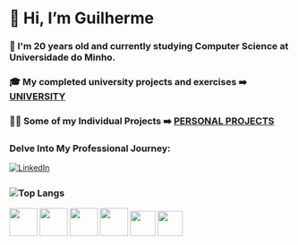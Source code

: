 # 👋 Hi, I’m Guilherme
### 🌱 I'm 20 years old and currently studying Computer Science at Universidade do Minho.
### 🎓 My completed university projects and exercises ➡️ [UNIVERSITY](https://github.com/Guilhermepp4/University)
### 🧑‍💻 Some of my Individual Projects ➡️ [PERSONAL PROJECTS](https://github.com/Guilhermepp4/Personal-Projects?tab=readme-ov-file)
### Delve Into My Professional Journey: 
[<img src="https://img.icons8.com/fluent/48/000000/linkedin.png" alt="LinkedIn" style="vertical-align: middle; margin-bottom: 4px;"/>](https://www.linkedin.com/in/guilherme-pinho-260277316/?trk=opento_sprofile_topcard)
### ![Top Langs](https://github-readme-stats.vercel.app/api/top-langs/?username=Guilhermepp4&layout=compact&theme=highcontrast)
<img src="https://img.icons8.com/color/452/java-coffee-cup-logo.png" width="50" height="50"> <img src="https://img.icons8.com/color/452/python.png" width="50" height="50"> <img src="https://img.icons8.com/color/452/c-programming.png" width="50" height="50"> <img src="https://upload.wikimedia.org/wikipedia/commons/thumb/1/1c/Haskell-Logo.svg/512px-Haskell-Logo.svg.png" width="50" height="50">
<img src="https://github.com/user-attachments/assets/1ce1b951-52ee-4ccf-9464-f98b2d20ddb7" widht="50" height="45">
<img src="https://cdn.worldvectorlogo.com/logos/css-3.svg" widht="50" height="45">







<!---
Guilhermepp4/Guilhermepp4 is a ✨ special ✨ repository because its `README.md` (this file) appears on your GitHub profile.
You can click the Preview link to take a look at your changes.
--->

